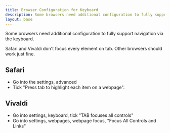 ```yaml
---
title: Browser Configuration for Keyboard
description: Some browsers need additional configuration to fully support keyboard navigation
layout: base
---
```


Some browsers need additional configuration to fully support navigation
via the keyboard.

Safari and Vivaldi don't focus every element on tab.
Other browsers should work just fine.

## Safari

- Go into the settings, advanced
- Tick "Press tab to highlight each item on a webpage".

## Vivaldi

- Go into settings, keyboard, tick "TAB focuses all controls"
- Go into settings, webpages, webpage focus, "Focus All Controls and Links"
